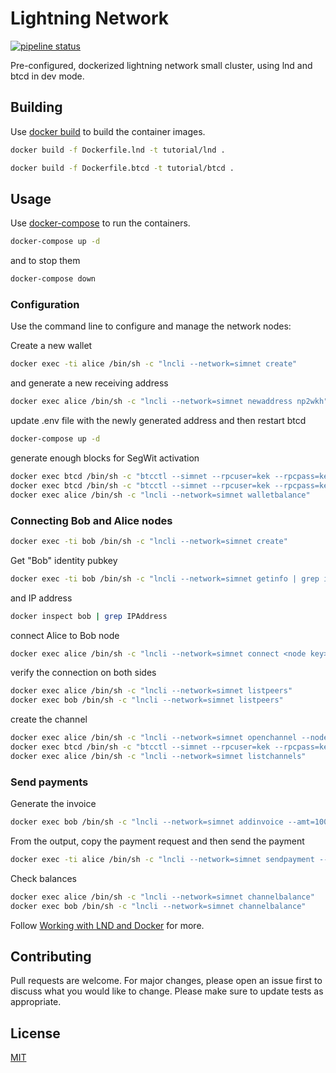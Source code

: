 # Lightning Network
[![pipeline status](https://production.eng.it/gitlab/SEDM/blockchain/lightning-network/badges/master/pipeline.svg)](https://production.eng.it/gitlab/SEDM/blockchain/lightning-network/commits/master)


Pre-configured, dockerized lightning network small cluster, using lnd and btcd
in dev mode.

## Building

Use [docker build](https://docs.docker.com/engine/reference/commandline/build/) 
to build the container images.

```bash
docker build -f Dockerfile.lnd -t tutorial/lnd .
```

```bash
docker build -f Dockerfile.btcd -t tutorial/btcd .
```

## Usage

Use [docker-compose](https://docs.docker.com/compose/) to run the containers.

```bash
docker-compose up -d
```

and to stop them

```bash
docker-compose down
```

### Configuration

Use the command line to configure and manage the network nodes:


Create a new wallet

```bash
docker exec -ti alice /bin/sh -c "lncli --network=simnet create"
```

and generate a new receiving address

```bash
docker exec alice /bin/sh -c "lncli --network=simnet newaddress np2wkh"
```

update .env file with the newly generated address and then restart btcd

```bash
docker-compose up -d
```

generate enough blocks for SegWit activation

```bash
docker exec btcd /bin/sh -c "btcctl --simnet --rpcuser=kek --rpcpass=kek --rpccert=/rpc/rpc.cert --rpcserver=localhost generate 400"
docker exec btcd /bin/sh -c "btcctl --simnet --rpcuser=kek --rpcpass=kek --rpccert=/rpc/rpc.cert --rpcserver=localhost getblockchaininfo | grep segwit -A 1"
docker exec alice /bin/sh -c "lncli --network=simnet walletbalance"
```

### Connecting Bob and Alice nodes

```bash
docker exec -ti bob /bin/sh -c "lncli --network=simnet create"
```

Get "Bob" identity pubkey

```bash
docker exec -ti bob /bin/sh -c "lncli --network=simnet getinfo | grep identity_pubkey"
```

and IP address

```bash
docker inspect bob | grep IPAddress
```

connect Alice to Bob node

```bash
docker exec alice /bin/sh -c "lncli --network=simnet connect <node key>@<node ip>"
```

verify the connection on both sides

```bash
docker exec alice /bin/sh -c "lncli --network=simnet listpeers"
docker exec bob /bin/sh -c "lncli --network=simnet listpeers"
```

create the channel

```bash
docker exec alice /bin/sh -c "lncli --network=simnet openchannel --node_key=<node key> --local_amt=1000000"
docker exec btcd /bin/sh -c "btcctl --simnet --rpcuser=kek --rpcpass=kek --rpccert=/rpc/rpc.cert --rpcserver=localhost generate 3"
docker exec alice /bin/sh -c "lncli --network=simnet listchannels"
```

### Send payments

Generate the invoice

```bash
docker exec bob /bin/sh -c "lncli --network=simnet addinvoice --amt=10000"
```

From the output, copy the payment request and then send the payment

```bash
docker exec -ti alice /bin/sh -c "lncli --network=simnet sendpayment --pay_req=<payment request>"
```

Check balances

```bash
docker exec alice /bin/sh -c "lncli --network=simnet channelbalance"
docker exec bob /bin/sh -c "lncli --network=simnet channelbalance"
```

Follow [Working with LND and Docker](https://dev.lightning.community/guides/docker/) for more.

## Contributing
Pull requests are welcome. For major changes, please open an issue first to discuss what you would like to change.
Please make sure to update tests as appropriate.

## License
[MIT](https://choosealicense.com/licenses/mit/)